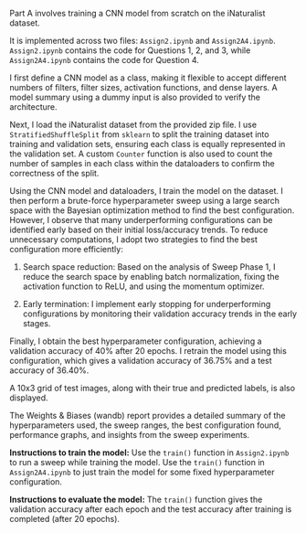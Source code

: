 Part A involves training a CNN model from scratch on the iNaturalist dataset.

It is implemented across two files: `Assign2.ipynb` and `Assign2A4.ipynb`. `Assign2.ipynb` contains the code for Questions 1, 2, and 3, while `Assign2A4.ipynb` contains the code for Question 4.

I first define a CNN model as a class, making it flexible to accept different numbers of filters, filter sizes, activation functions, and dense layers. A model summary using a dummy input is also provided to verify the architecture.

Next, I load the iNaturalist dataset from the provided zip file. I use `StratifiedShuffleSplit` from `sklearn` to split the training dataset into training and validation sets, ensuring each class is equally represented in the validation set. A custom `Counter` function is also used to count the number of samples in each class within the dataloaders to confirm the correctness of the split.

Using the CNN model and dataloaders, I train the model on the dataset. I then perform a brute-force hyperparameter sweep using a large search space with the Bayesian optimization method to find the best configuration. However, I observe that many underperforming configurations can be identified early based on their initial loss/accuracy trends. To reduce unnecessary computations, I adopt two strategies to find the best configuration more efficiently:

1. Search space reduction: Based on the analysis of Sweep Phase 1, I reduce the search space by enabling batch normalization, fixing the activation function to ReLU, and using the momentum optimizer.

2. Early termination: I implement early stopping for underperforming configurations by monitoring their validation accuracy trends in the early stages.

Finally, I obtain the best hyperparameter configuration, achieving a validation accuracy of 40% after 20 epochs. I retrain the model using this configuration, which gives a validation accuracy of 36.75% and a test accuracy of 36.40%.

A 10x3 grid of test images, along with their true and predicted labels, is also displayed.

The Weights & Biases (wandb) report provides a detailed summary of the hyperparameters used, the sweep ranges, the best configuration found, performance graphs, and insights from the sweep experiments.

**Instructions to train the model:** Use the `train()` function in `Assign2.ipynb` to run a sweep while training the model. Use the `train()` function in `Assign2A4.ipynb` to just train the model for some fixed hyperparameter configuration. 

**Instructions to evaluate the model:** The `train()` function gives the validation accuracy after each epoch and the test accuracy after training is completed (after 20 epochs).
